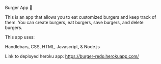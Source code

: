 Burger App :hamburger:

This is an app that allows you to eat customized burgers and keep track of them.  You can create burgers, eat burgers, save burgers, and delete burgers.

This app uses:

Handlebars,
CSS,
HTML,
Javascript, &
Node.js

Link to deployed heroku app: https://burger-redo.herokuapp.com/
